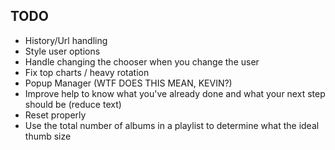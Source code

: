 ## TODO
* History/Url handling
* Style user options
* Handle changing the chooser when you change the user
* Fix top charts / heavy rotation
* Popup Manager (WTF DOES THIS MEAN, KEVIN?)
* Improve help to know what you've already done and what your next step should be (reduce text)
* Reset properly
* Use the total number of albums in a playlist to determine what the ideal thumb size
